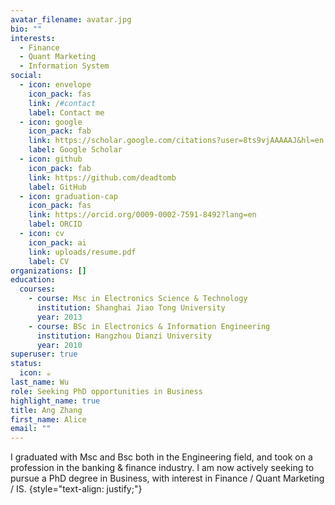 ```yaml
---
avatar_filename: avatar.jpg
bio: ""
interests:
  - Finance
  - Quant Marketing
  - Information System
social:
  - icon: envelope
    icon_pack: fas
    link: /#contact
    label: Contact me
  - icon: google
    icon_pack: fab
    link: https://scholar.google.com/citations?user=8ts9vjAAAAAJ&hl=en
    label: Google Scholar
  - icon: github
    icon_pack: fab
    link: https://github.com/deadtomb
    label: GitHub
  - icon: graduation-cap
    icon_pack: fas
    link: https://orcid.org/0009-0002-7591-8492?lang=en
    label: ORCID
  - icon: cv
    icon_pack: ai
    link: uploads/resume.pdf
    label: CV
organizations: []
education:
  courses:
    - course: Msc in Electronics Science & Technology
      institution: Shanghai Jiao Tong University
      year: 2013
    - course: BSc in Electronics & Information Engineering
      institution: Hangzhou Dianzi University
      year: 2010
superuser: true
status:
  icon: ☕️
last_name: Wu
role: Seeking PhD opportunities in Business
highlight_name: true
title: Ang Zhang
first_name: Alice
email: ""
---
```

I graduated with Msc and Bsc both in the Engineering field, and took on a profession in the banking & finance industry. I am now actively seeking to pursue a PhD degree in Business, with interest in Finance / Quant Marketing / IS. 
{style="text-align: justify;"}